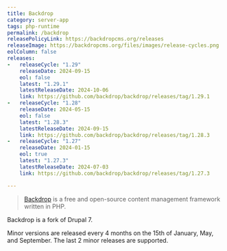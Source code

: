 ```yaml
---
title: Backdrop
category: server-app
tags: php-runtime
permalink: /backdrop
releasePolicyLink: https://backdropcms.org/releases
releaseImage: https://backdropcms.org/files/images/release-cycles.png
eolColumn: false
releases:
-   releaseCycle: "1.29"
    releaseDate: 2024-09-15
    eol: false
    latest: "1.29.1"
    latestReleaseDate: 2024-10-06
    link: https://github.com/backdrop/backdrop/releases/tag/1.29.1
-   releaseCycle: "1.28"
    releaseDate: 2024-05-15
    eol: false
    latest: "1.28.3"
    latestReleaseDate: 2024-09-15
    link: https://github.com/backdrop/backdrop/releases/tag/1.28.3
-   releaseCycle: "1.27"
    releaseDate: 2024-01-15
    eol: true
    latest: "1.27.3"
    latestReleaseDate: 2024-07-03
    link: https://github.com/backdrop/backdrop/releases/tag/1.27.3

---
```


> [Backdrop](https://backdropcms.org/) is a free and open-source content management framework written in PHP.

Backdrop is a fork of Drupal 7.

Minor versions are released every 4 months on the 15th of January, May, and September.
The last 2 minor releases are supported.
